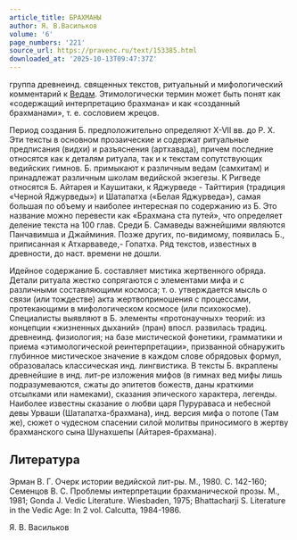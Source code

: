 ```yaml
---
article_title: БРАХМАНЫ
author: Я. В.Васильков
volume: '6'
page_numbers: '221'
source_url: https://pravenc.ru/text/153385.html
downloaded_at: '2025-10-13T09:47:37Z'
---
```


группа древнеинд. священных текстов, ритуальный и мифологический комментарий к [Ведам](https://pravenc.ru/text/Ведам.html). Этимологически термин может быть понят как «содержащий интерпретацию брахмана» и как «созданный брахманами», т. е. сословием жрецов.

Период создания Б. предположительно определяют X-VII вв. до Р. Х. Эти тексты в основном прозаические и содержат ритуальные предписания (видхи) и разъяснения (артхавада), причем последние относятся как к деталям ритуала, так и к текстам сопутствующих ведийских гимнов. Б. примыкают к различным ведам (самхитам) и принадлежат различным школам ведийской экзегезы. К Ригведе относятся Б. Айтарея и Каушитаки, к Яджурведе - Тайттирия (традиция «Черной Яджурведы») и Шатапатха («Белая Яджурведа»), самая большая по объему и наиболее интересная по содержанию из Б. Это название можно перевести как «Брахмана ста путей», что определяет деление текста на 100 глав. Среди Б. Самаведы важнейшими являются Панчавимша и Джайминия. Позже других, по-видимому, появилась Б., приписанная к Атхарваведе,- Гопатха. Ряд текстов, известных в древности, до наст. времени не дошли.

Идейное содержание Б. составляет мистика жертвенного обряда. Детали ритуала жестко сопрягаются с элементами мифа и с различными составляющими космоса; т. о. утверждается мысль о связи (или тождестве) акта жертвоприношения с процессами, протекающими в мифологическом космосе (или психокосме). Специалисты выявляют в Б. элементы «протонаучных» теорий: из концепции «жизненных дыханий» (пран) впосл. развилась традиц. древнеинд. физиология; на базе мистической фонетики, грамматики и приема «этимологической реинтерпретации», призванной обнаружить глубинное мистическое значение в каждом слове обрядовых формул, образовалась классическая инд. лингвистика. В тексты Б. вкраплены древнейшие в инд. лит-ре изложения мифов (в гимнах вед мифы лишь подразумеваются, сжаты до эпитетов божеств, даны краткими отсылками или намеками), сказания эпического характера, легенды. Наиболее известны сказание о любви царя Пурураваса и небесной девы Урваши (Шатапатха-брахмана), инд. версия мифа о потопе (Там же), сюжет о чудесном спасении силой молитвы приносимого в жертву брахманского сына Шунахшепы (Айтарея-брахмана).

## Литература

Эрман В. Г. Очерк истории ведийской лит-ры. М., 1980. С. 142-160; Семенцов В. С. Проблемы интерпретации брахманической прозы. М., 1981; Gonda J. Vedic Literature. Wiesbaden, 1975; Bhattacharji S. Literature in the Vedic Age: In 2 vol. Calcutta, 1984-1986.

Я. В.  Васильков
